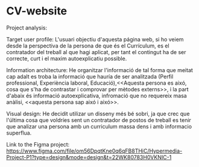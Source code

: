 # CV-website
Project analysis:

  Target user profile:
  L'usuari objectiu d'aquesta página web, si ho veiem desde la perspectiva de la persona de que és el Currículum, es el contratador del treball al que hagi aplicat, per tant el contingut ha de ser correcte, curt i el maxim autoexplicatiu possible.


  Information architecture:
    He organitzar l'informació de tal forma que meitat cap adalt es troba la informació que hauría de ser analitzada (Perfil professional, Experiència laboral, Educació),<<Aquesta persona es aixó, cosa que s'ha de contrastar i comprovar per mètodes externs>>, i la part       d'abaix és informació autoexplicativa, infromació que no requereix masa anàlisi, <<aquesta persona sap aixó i aixó>>.

    
  Visual design:
    He decidit utilizar un disseny més bé sobri, ja que crec que l'última cosa que voldríes sent un contratador de postos de treball es tenir que analizar una persona amb un curriculum massa dens i amb informacio superflua.

  
Link to the Figma project: https://www.figma.com/file/om56DpqtKne0q6qFB8THiC/Hypermedia-Project-P1?type=design&mode=design&t=22WK80783H0VKNIC-1
